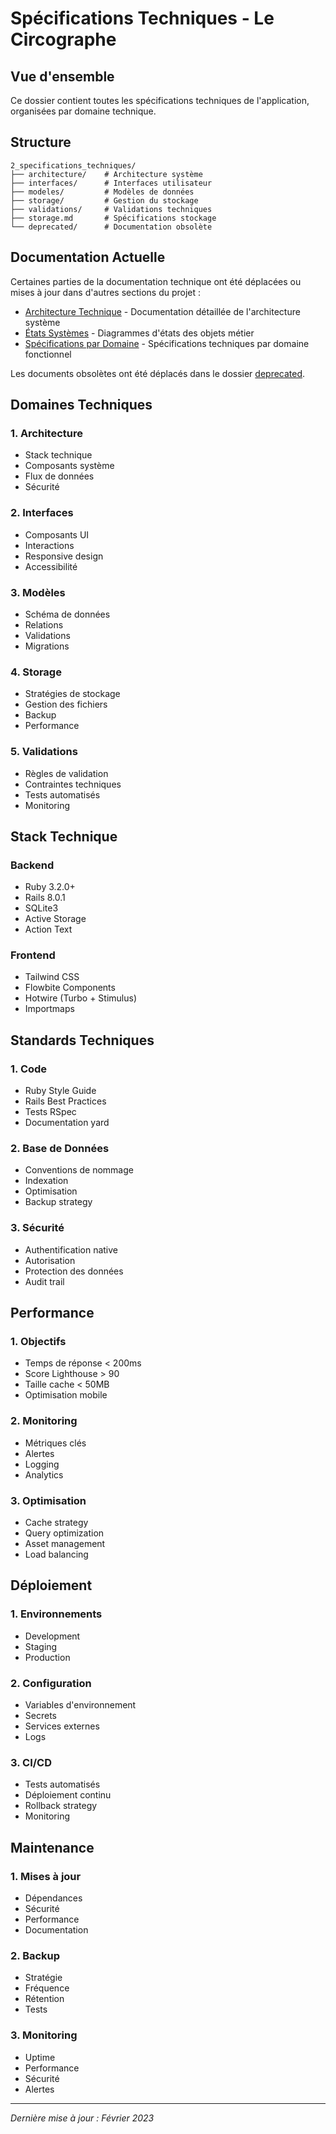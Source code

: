 # Spécifications Techniques - Le Circographe

## Vue d'ensemble

Ce dossier contient toutes les spécifications techniques de l'application, organisées par domaine technique.

## Structure

```
2_specifications_techniques/
├── architecture/    # Architecture système
├── interfaces/      # Interfaces utilisateur
├── modeles/         # Modèles de données
├── storage/         # Gestion du stockage
├── validations/     # Validations techniques
├── storage.md       # Spécifications stockage
└── deprecated/      # Documentation obsolète
```

## Documentation Actuelle

Certaines parties de la documentation technique ont été déplacées ou mises à jour dans d'autres sections du projet :

- [Architecture Technique](../../docs/architecture/technical/) - Documentation détaillée de l'architecture système
- [États Systèmes](../../docs/business/states/) - Diagrammes d'états des objets métier
- [Spécifications par Domaine](../1_métier/) - Spécifications techniques par domaine fonctionnel

Les documents obsolètes ont été déplacés dans le dossier [deprecated](./deprecated/).

## Domaines Techniques

### 1. Architecture
- Stack technique
- Composants système
- Flux de données
- Sécurité

### 2. Interfaces
- Composants UI
- Interactions
- Responsive design
- Accessibilité

### 3. Modèles
- Schéma de données
- Relations
- Validations
- Migrations

### 4. Storage
- Stratégies de stockage
- Gestion des fichiers
- Backup
- Performance

### 5. Validations
- Règles de validation
- Contraintes techniques
- Tests automatisés
- Monitoring

## Stack Technique

### Backend
- Ruby 3.2.0+
- Rails 8.0.1
- SQLite3
- Active Storage
- Action Text

### Frontend
- Tailwind CSS
- Flowbite Components
- Hotwire (Turbo + Stimulus)
- Importmaps

## Standards Techniques

### 1. Code
- Ruby Style Guide
- Rails Best Practices
- Tests RSpec
- Documentation yard

### 2. Base de Données
- Conventions de nommage
- Indexation
- Optimisation
- Backup strategy

### 3. Sécurité
- Authentification native
- Autorisation
- Protection des données
- Audit trail

## Performance

### 1. Objectifs
- Temps de réponse < 200ms
- Score Lighthouse > 90
- Taille cache < 50MB
- Optimisation mobile

### 2. Monitoring
- Métriques clés
- Alertes
- Logging
- Analytics

### 3. Optimisation
- Cache strategy
- Query optimization
- Asset management
- Load balancing

## Déploiement

### 1. Environnements
- Development
- Staging
- Production

### 2. Configuration
- Variables d'environnement
- Secrets
- Services externes
- Logs

### 3. CI/CD
- Tests automatisés
- Déploiement continu
- Rollback strategy
- Monitoring

## Maintenance

### 1. Mises à jour
- Dépendances
- Sécurité
- Performance
- Documentation

### 2. Backup
- Stratégie
- Fréquence
- Rétention
- Tests

### 3. Monitoring
- Uptime
- Performance
- Sécurité
- Alertes

---

*Dernière mise à jour : Février 2023* 
